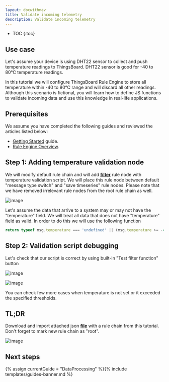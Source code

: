 ```yaml
---
layout: docwithnav
title: Validate incoming telemetry
description: Validate incoming telemetry
---
```


* TOC
{:toc}

## Use case

Let's assume your device is using DHT22 sensor to collect and push temperature readings to ThingsBoard.
DHT22 sensor is good for -40 to 80°C temperature readings.

In this tutorial we will configure ThingsBoard Rule Engine to store all temperature within -40 to 80°C range and will discard all other readings.
Although this scenario is fictional, you will learn how to define JS functions to validate incoming data and use this knowledge in real-life applications.

## Prerequisites

We assume you have completed the following guides and reviewed the articles listed below:

  * [Getting Started](/docs/getting-started-guides/helloworld/) guide.
  * [Rule Engine Overview](/docs/user-guide/rule-engine-2-0/overview/).

## Step 1: Adding temperature validation node

We will modify default rule chain and will add [**filter**](/docs/user-guide/rule-engine-2-0/filter-nodes/#script-filter-node) rule node with temperature validation script.
We will place this rule node between default "message type switch" and "save timeseries" rule nodes.
Please note that we have removed irrelevant rule nodes from the root rule chain as well.

![image](https://img.thingsboard.io/user-guide/rule-engine-2-0/tutorials/validation/rule-chain.png)

Let's assume the data that arrive to a system may or may not have the "temperature" field.
We will treat all data that does not have "temperature" field as valid. In order to do this we will use the following function

```javascript
return typeof msg.temperature === 'undefined' || (msg.temperature >= -40 && msg.temperature <= 80);
```

## Step 2: Validation script debugging

Let's check that our script is correct by using built-in "Test filter function" button

![image](https://img.thingsboard.io/user-guide/rule-engine-2-0/tutorials/validation/node-config.png)

![image](https://img.thingsboard.io/user-guide/rule-engine-2-0/tutorials/validation/test-function.png)

You can check few more cases when temperature is not set or it exceeded the specified thresholds.

## TL;DR

Download and import attached json [**file**](/docs/user-guide/resources/validation-rule-chain.json) with a rule chain from this tutorial. Don't forget to mark new rule chain as "root".

![image](https://img.thingsboard.io/user-guide/rule-engine-2-0/tutorials/make-root.png)

## Next steps

{% assign currentGuide = "DataProcessing" %}{% include templates/guides-banner.md %}
